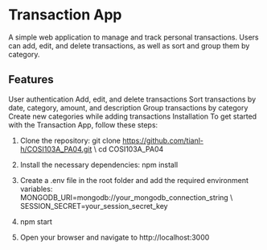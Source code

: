 # Transaction App
A simple web application to manage and track personal transactions. Users can add, edit, and delete transactions, as well as sort and group them by category.

## Features
User authentication
Add, edit, and delete transactions
Sort transactions by date, category, amount, and description
Group transactions by category
Create new categories while adding transactions
Installation
To get started with the Transaction App, follow these steps:

1. Clone the repository:
  git clone https://github.com/tianl-h/COSI103A_PA04.git \\ cd COSI103A_PA04
  
2. Install the necessary dependencies:
  npm install

3. Create a .env file in the root folder and add the required environment variables:
  MONGODB_URI=mongodb://your_mongodb_connection_string \\ SESSION_SECRET=your_session_secret_key
  
4. npm start

5. Open your browser and navigate to http://localhost:3000



